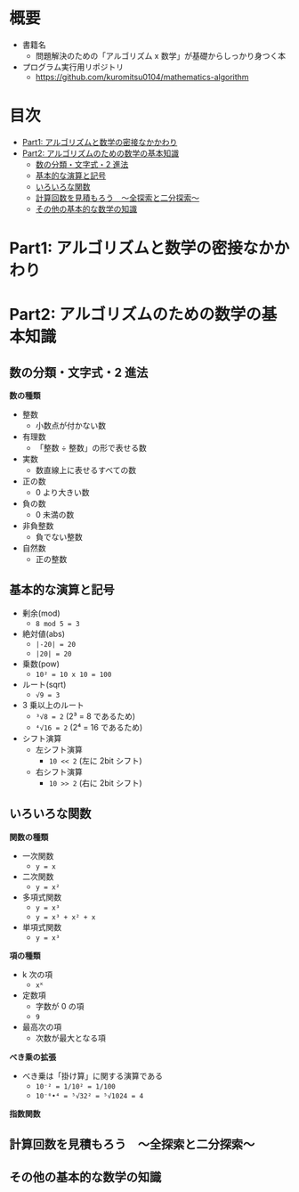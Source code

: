 # 概要<!-- omit in toc -->

- 書籍名
  - 問題解決のための「アルゴリズム x 数学」が基礎からしっかり身つく本
- プログラム実行用リポジトリ
  - https://github.com/kuromitsu0104/mathematics-algorithm

# 目次<!-- omit in toc -->

- [Part1: アルゴリズムと数学の密接なかかわり](#part1-アルゴリズムと数学の密接なかかわり)
- [Part2: アルゴリズムのための数学の基本知識](#part2-アルゴリズムのための数学の基本知識)
  - [数の分類・文字式・2 進法](#数の分類文字式2-進法)
  - [基本的な演算と記号](#基本的な演算と記号)
  - [いろいろな関数](#いろいろな関数)
  - [計算回数を見積もろう　〜全探索と二分探索〜](#計算回数を見積もろう全探索と二分探索)
  - [その他の基本的な数学の知識](#その他の基本的な数学の知識)

# Part1: アルゴリズムと数学の密接なかかわり

# Part2: アルゴリズムのための数学の基本知識

## 数の分類・文字式・2 進法

**数の種類**

- 整数
  - 小数点が付かない数
- 有理数
  - 「整数 ÷ 整数」の形で表せる数
- 実数
  - 数直線上に表せるすべての数
- 正の数
  - 0 より大きい数
- 負の数
  - 0 未満の数
- 非負整数
  - 負でない整数
- 自然数
  - 正の整数

## 基本的な演算と記号

- 剰余(mod)
  - `8 mod 5 = 3`
- 絶対値(abs)
  - `|-20| = 20`
  - `|20| = 20`
- 乗数(pow)
  - `10² = 10 x 10 = 100`
- ルート(sqrt)
  - `√9 = 3`
- 3 乗以上のルート
  - `³√8 = 2` (2³ = 8 であるため)
  - `⁴√16 = 2` (2⁴ = 16 であるため)
- シフト演算
  - 左シフト演算
    - `10 << 2` (左に 2bit シフト)
  - 右シフト演算
    - `10 >> 2` (右に 2bit シフト)

## いろいろな関数

**関数の種類**

- 一次関数
  - `y = x`
- 二次関数
  - `y = x²`
- 多項式関数
  - `y = x³`
  - `y = x³ + x² + x`
- 単項式関数
  - `y = x³`

**項の種類**

- k 次の項
  - `xᴷ`
- 定数項
  - 字数が 0 の項
  - `9`
- 最高次の項
  - 次数が最大となる項

**べき乗の拡張**

- べき乗は「掛け算」に関する演算である
  - `10⁻² = 1/10² = 1/100`
  - `10⁻⁰•⁴ = ⁵√32² = ⁵√1024 = 4`

**指数関数**

## 計算回数を見積もろう　〜全探索と二分探索〜

## その他の基本的な数学の知識
